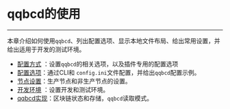 # qqbcd的使用
---

本章介绍如何使用`qqbcd`、列出配置选项、显示本地文件布局、给出常用设置，并给出适用于开发的测试环境。

* [配置方式](00_qqbcd-options.md) ：设置`qqbcd`的相关选项，以及插件专用的配置选项
* [配置选项](01_qqbcd-configuration.md)：通过CLI和 `config.ini`文件配置，并给出`qqbcd`配置示例。
* [节点设置](02_qqbcd-setups/index.md)：生产节点和非生产节点的设置。
* [开发环境](03_development-environment/index.md) ：设置开发和测试环境。
* [qqbcd实现](05_qqbcd-implementation.md)：区块链状态和存储，`qqbcd`读取模式。
<!--* [Deprecation Notices](https://github.com/QQBC/eos/issues/7597) - Lists `qqbcd` deprecated functionality.-->
